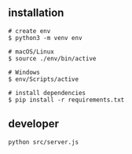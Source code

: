 ## installation

```
# create env
$ python3 -m venv env
```

```
# macOS/Linux
$ source ./env/bin/active
```

```
# Windows
$ env/Scripts/active
```

```
# install dependencies
$ pip install -r requirements.txt
```

## developer

```
python src/server.js
```
